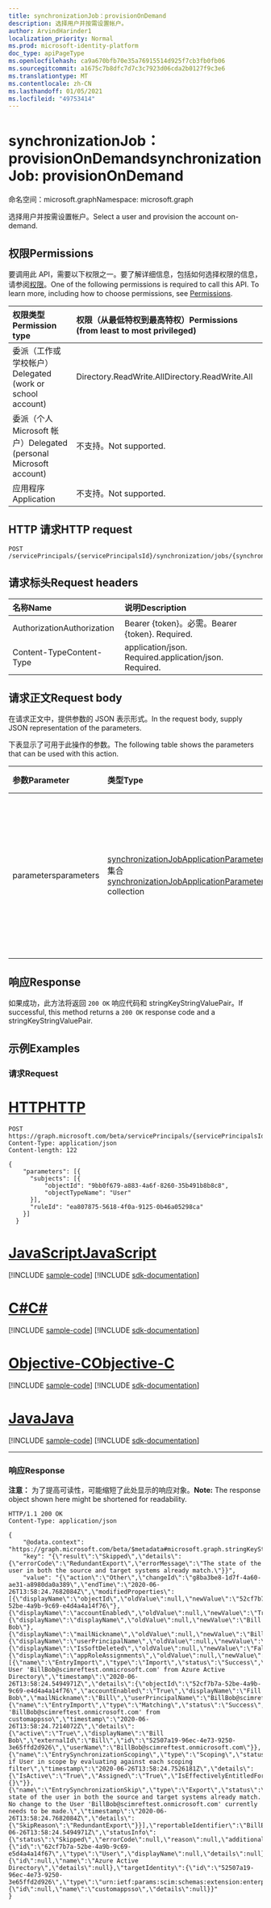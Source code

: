```yaml
---
title: synchronizationJob：provisionOnDemand
description: 选择用户并按需设置帐户。
author: ArvindHarinder1
localization_priority: Normal
ms.prod: microsoft-identity-platform
doc_type: apiPageType
ms.openlocfilehash: ca9a670bfb70e35a76915514d925f7cb3fb0fb06
ms.sourcegitcommit: a1675c7b8dfc7d7c3c7923d06cda2b0127f9c3e6
ms.translationtype: MT
ms.contentlocale: zh-CN
ms.lasthandoff: 01/05/2021
ms.locfileid: "49753414"
---
```

# <a name="synchronizationjob-provisionondemand"></a><span data-ttu-id="bec45-103">synchronizationJob：provisionOnDemand</span><span class="sxs-lookup"><span data-stu-id="bec45-103">synchronizationJob: provisionOnDemand</span></span>

<span data-ttu-id="bec45-104">命名空间：microsoft.graph</span><span class="sxs-lookup"><span data-stu-id="bec45-104">Namespace: microsoft.graph</span></span>

<span data-ttu-id="bec45-105">选择用户并按需设置帐户。</span><span class="sxs-lookup"><span data-stu-id="bec45-105">Select a user and provision the account on-demand.</span></span>

## <a name="permissions"></a><span data-ttu-id="bec45-106">权限</span><span class="sxs-lookup"><span data-stu-id="bec45-106">Permissions</span></span>
<span data-ttu-id="bec45-p101">要调用此 API，需要以下权限之一。要了解详细信息，包括如何选择权限的信息，请参阅[权限](/graph/permissions-reference)。</span><span class="sxs-lookup"><span data-stu-id="bec45-p101">One of the following permissions is required to call this API. To learn more, including how to choose permissions, see [Permissions](/graph/permissions-reference).</span></span>

|<span data-ttu-id="bec45-109">权限类型</span><span class="sxs-lookup"><span data-stu-id="bec45-109">Permission type</span></span>                        | <span data-ttu-id="bec45-110">权限（从最低特权到最高特权）</span><span class="sxs-lookup"><span data-stu-id="bec45-110">Permissions (from least to most privileged)</span></span>              |
|:--------------------------------------|:---------------------------------------------------------|
|<span data-ttu-id="bec45-111">委派（工作或学校帐户）</span><span class="sxs-lookup"><span data-stu-id="bec45-111">Delegated (work or school account)</span></span>     |<span data-ttu-id="bec45-112">Directory.ReadWrite.All</span><span class="sxs-lookup"><span data-stu-id="bec45-112">Directory.ReadWrite.All</span></span>  |
|<span data-ttu-id="bec45-113">委派（个人 Microsoft 帐户）</span><span class="sxs-lookup"><span data-stu-id="bec45-113">Delegated (personal Microsoft account)</span></span> |<span data-ttu-id="bec45-114">不支持。</span><span class="sxs-lookup"><span data-stu-id="bec45-114">Not supported.</span></span> |
|<span data-ttu-id="bec45-115">应用程序</span><span class="sxs-lookup"><span data-stu-id="bec45-115">Application</span></span>                            |<span data-ttu-id="bec45-116">不支持。</span><span class="sxs-lookup"><span data-stu-id="bec45-116">Not supported.</span></span> |

## <a name="http-request"></a><span data-ttu-id="bec45-117">HTTP 请求</span><span class="sxs-lookup"><span data-stu-id="bec45-117">HTTP request</span></span>

<!-- {
  "blockType": "ignored"
}
-->
``` http
POST /servicePrincipals/{servicePrincipalsId}/synchronization/jobs/{synchronizationJobId}/provisionOnDemand
```

## <a name="request-headers"></a><span data-ttu-id="bec45-118">请求标头</span><span class="sxs-lookup"><span data-stu-id="bec45-118">Request headers</span></span>
|<span data-ttu-id="bec45-119">名称</span><span class="sxs-lookup"><span data-stu-id="bec45-119">Name</span></span>|<span data-ttu-id="bec45-120">说明</span><span class="sxs-lookup"><span data-stu-id="bec45-120">Description</span></span>|
|:---|:---|
|<span data-ttu-id="bec45-121">Authorization</span><span class="sxs-lookup"><span data-stu-id="bec45-121">Authorization</span></span>|<span data-ttu-id="bec45-p102">Bearer {token}。必需。</span><span class="sxs-lookup"><span data-stu-id="bec45-p102">Bearer {token}. Required.</span></span>|
|<span data-ttu-id="bec45-124">Content-Type</span><span class="sxs-lookup"><span data-stu-id="bec45-124">Content-Type</span></span>|<span data-ttu-id="bec45-p103">application/json. Required.</span><span class="sxs-lookup"><span data-stu-id="bec45-p103">application/json. Required.</span></span>|

## <a name="request-body"></a><span data-ttu-id="bec45-127">请求正文</span><span class="sxs-lookup"><span data-stu-id="bec45-127">Request body</span></span>
<span data-ttu-id="bec45-128">在请求正文中，提供参数的 JSON 表示形式。</span><span class="sxs-lookup"><span data-stu-id="bec45-128">In the request body, supply JSON representation of the parameters.</span></span>

<span data-ttu-id="bec45-129">下表显示了可用于此操作的参数。</span><span class="sxs-lookup"><span data-stu-id="bec45-129">The following table shows the parameters that can be used with this action.</span></span>

|<span data-ttu-id="bec45-130">参数</span><span class="sxs-lookup"><span data-stu-id="bec45-130">Parameter</span></span>|<span data-ttu-id="bec45-131">类型</span><span class="sxs-lookup"><span data-stu-id="bec45-131">Type</span></span>|<span data-ttu-id="bec45-132">说明</span><span class="sxs-lookup"><span data-stu-id="bec45-132">Description</span></span>|
|:---|:---|:---|
|<span data-ttu-id="bec45-133">parameters</span><span class="sxs-lookup"><span data-stu-id="bec45-133">parameters</span></span>|<span data-ttu-id="bec45-134">[synchronizationJobApplicationParameters](../resources/synchronization-synchronizationjobapplicationparameters.md) 集合</span><span class="sxs-lookup"><span data-stu-id="bec45-134">[synchronizationJobApplicationParameters](../resources/synchronization-synchronizationjobapplicationparameters.md) collection</span></span>|<span data-ttu-id="bec45-135">表示将设置的对象和执行同步规则。</span><span class="sxs-lookup"><span data-stu-id="bec45-135">Represents the objects that will be provisioned and the synchronization rules executed.</span></span> <span data-ttu-id="bec45-136">资源主要用于按需预配。</span><span class="sxs-lookup"><span data-stu-id="bec45-136">The resource is primarily used for on-demand provisioning.</span></span> |



## <a name="response"></a><span data-ttu-id="bec45-137">响应</span><span class="sxs-lookup"><span data-stu-id="bec45-137">Response</span></span>

<span data-ttu-id="bec45-138">如果成功，此方法将返回 `200 OK` 响应代码和 stringKeyStringValuePair。</span><span class="sxs-lookup"><span data-stu-id="bec45-138">If successful, this method returns a `200 OK` response code and a stringKeyStringValuePair.</span></span>

## <a name="examples"></a><span data-ttu-id="bec45-139">示例</span><span class="sxs-lookup"><span data-stu-id="bec45-139">Examples</span></span>

### <a name="request"></a><span data-ttu-id="bec45-140">请求</span><span class="sxs-lookup"><span data-stu-id="bec45-140">Request</span></span>

# <a name="http"></a>[<span data-ttu-id="bec45-141">HTTP</span><span class="sxs-lookup"><span data-stu-id="bec45-141">HTTP</span></span>](#tab/http)
<!-- {
  "blockType": "request",
  "name": "synchronizationjob_provisionondemand"
}
-->
``` http
POST https://graph.microsoft.com/beta/servicePrincipals/{servicePrincipalsId}/synchronization/jobs/{synchronizationJobId}/provisionOnDemand
Content-Type: application/json
Content-length: 122

{
    "parameters": [{
      "subjects": [{
          "objectId": "9bb0f679-a883-4a6f-8260-35b491b8b8c8",
          "objectTypeName": "User"
      }],
      "ruleId": "ea807875-5618-4f0a-9125-0b46a05298ca"
    }]
  }
```
# <a name="javascript"></a>[<span data-ttu-id="bec45-142">JavaScript</span><span class="sxs-lookup"><span data-stu-id="bec45-142">JavaScript</span></span>](#tab/javascript)
[!INCLUDE [sample-code](../includes/snippets/javascript/synchronizationjob-provisionondemand-javascript-snippets.md)]
[!INCLUDE [sdk-documentation](../includes/snippets/snippets-sdk-documentation-link.md)]

# <a name="c"></a>[<span data-ttu-id="bec45-143">C#</span><span class="sxs-lookup"><span data-stu-id="bec45-143">C#</span></span>](#tab/csharp)
[!INCLUDE [sample-code](../includes/snippets/csharp/synchronizationjob-provisionondemand-csharp-snippets.md)]
[!INCLUDE [sdk-documentation](../includes/snippets/snippets-sdk-documentation-link.md)]

# <a name="objective-c"></a>[<span data-ttu-id="bec45-144">Objective-C</span><span class="sxs-lookup"><span data-stu-id="bec45-144">Objective-C</span></span>](#tab/objc)
[!INCLUDE [sample-code](../includes/snippets/objc/synchronizationjob-provisionondemand-objc-snippets.md)]
[!INCLUDE [sdk-documentation](../includes/snippets/snippets-sdk-documentation-link.md)]

# <a name="java"></a>[<span data-ttu-id="bec45-145">Java</span><span class="sxs-lookup"><span data-stu-id="bec45-145">Java</span></span>](#tab/java)
[!INCLUDE [sample-code](../includes/snippets/java/synchronizationjob-provisionondemand-java-snippets.md)]
[!INCLUDE [sdk-documentation](../includes/snippets/snippets-sdk-documentation-link.md)]

---



### <a name="response"></a><span data-ttu-id="bec45-146">响应</span><span class="sxs-lookup"><span data-stu-id="bec45-146">Response</span></span>
<span data-ttu-id="bec45-147">**注意：** 为了提高可读性，可能缩短了此处显示的响应对象。</span><span class="sxs-lookup"><span data-stu-id="bec45-147">**Note:** The response object shown here might be shortened for readability.</span></span>
<!-- {
  "blockType": "response",
  "truncated": true,
  "@odata.type": "microsoft.graph.synchronizationSecretKeyStringValuePair"
}
-->
```
HTTP/1.1 200 OK
Content-Type: application/json

{
    "@odata.context": "https://graph.microsoft.com/beta/$metadata#microsoft.graph.stringKeyStringValuePair",
    "key": "{\"result\":\"Skipped\",\"details\":{\"errorCode\":\"RedundantExport\",\"errorMessage\":\"The state of the user in both the source and target systems already match.\"}}",
    "value": "{\"action\":\"Other\",\"changeId\":\"g8ba3be8-1d7f-4a60-ae31-a8980da0a389\",\"endTime\":\"2020-06-26T13:58:24.7682084Z\",\"modifiedProperties\":[{\"displayName\":\"objectId\",\"oldValue\":null,\"newValue\":\"52cf7b7a-52be-4a9b-9c69-e4d4a4a14f76\"},{\"displayName\":\"accountEnabled\",\"oldValue\":null,\"newValue\":\"True\"},{\"displayName\":\"displayName\",\"oldValue\":null,\"newValue\":\"Bill Bob\"},{\"displayName\":\"mailNickname\",\"oldValue\":null,\"newValue\":\"Bill\"},{\"displayName\":\"userPrincipalName\",\"oldValue\":null,\"newValue\":\"BillBob@scimreftest.onmicrosoft.com\"},{\"displayName\":\"IsSoftDeleted\",\"oldValue\":null,\"newValue\":\"False\"},{\"displayName\":\"appRoleAssignments\",\"oldValue\":null,\"newValue\":\"User\"}],\"provisioningSteps\":[{\"name\":\"EntryImport\",\"type\":\"Import\",\"status\":\"Success\",\"description\":\"Retrieved User 'BillBob@scimreftest.onmicrosoft.com' from Azure Active Directory\",\"timestamp\":\"2020-06-26T13:58:24.5494971Z\",\"details\":{\"objectId\":\"52cf7b7a-52be-4a9b-9c69-e4d4a4a14f76\",\"accountEnabled\":\"True\",\"displayName\":\"Fill Bob\",\"mailNickname\":\"Bill\",\"userPrincipalName\":\"BillBob@scimreftest.onmicrosoft.com\",\"IsSoftDeleted\":\"False\",\"appRoleAssignments\":\"User\"}},{\"name\":\"EntryImport\",\"type\":\"Matching\",\"status\":\"Success\",\"description\":\"Retrieved  'BillBob@scimreftest.onmicrosoft.com' from customappsso\",\"timestamp\":\"2020-06-26T13:58:24.7214072Z\",\"details\":{\"active\":\"True\",\"displayName\":\"Bill Bob\",\"externalId\":\"Bill\",\"id\":\"52507a19-96ec-4e73-9250-3e65ffd2d926\",\"userName\":\"BillBob@scimreftest.onmicrosoft.com\"}},{\"name\":\"EntrySynchronizationScoping\",\"type\":\"Scoping\",\"status\":\"Success\",\"description\":\"Determine if User in scope by evaluating against each scoping filter\",\"timestamp\":\"2020-06-26T13:58:24.7526181Z\",\"details\":{\"IsActive\":\"True\",\"Assigned\":\"True\",\"IsEffectivelyEntitledForProvisioning\":\"True\",\"IsInProvisioningScopeDisplayName\":\"True\",\"ScopeEvaluationResult\":\"{}\"}},{\"name\":\"EntrySynchronizationSkip\",\"type\":\"Export\",\"status\":\"Skipped\",\"description\":\"The state of the user in both the source and target systems already match. No change to the User 'BillBob@scimreftest.onmicrosoft.com' currently needs to be made.\",\"timestamp\":\"2020-06-26T13:58:24.7682084Z\",\"details\":{\"SkipReason\":\"RedundantExport\"}}],\"reportableIdentifier\":\"BillBob@scimreftest.onmicrosoft.com\",\"startTime\":\"2020-06-26T13:58:24.5494971Z\",\"statusInfo\":{\"status\":\"Skipped\",\"errorCode\":null,\"reason\":null,\"additionalDetails\":null,\"errorCategory\":null,\"recommendedAction\":null},\"sourceIdentity\":{\"id\":\"62cf7b7a-52be-4a9b-9c69-e5d4a4a14f67\",\"type\":\"User\",\"displayName\":null,\"details\":null},\"sourceSystem\":{\"id\":null,\"name\":\"Azure Active Directory\",\"details\":null},\"targetIdentity\":{\"id\":\"52507a19-96ec-4e73-9250-3e65ffd2d926\",\"type\":\"urn:ietf:params:scim:schemas:extension:enterprise:2.0:User\",\"displayName\":null,\"details\":null},\"targetSystem\":{\"id\":null,\"name\":\"customappsso\",\"details\":null}}"
}
```
